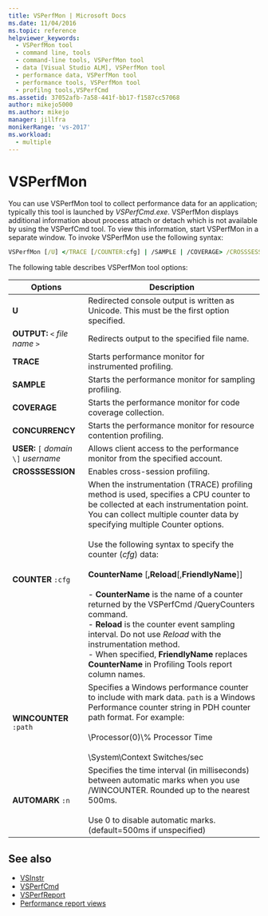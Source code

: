 ```yaml
---
title: VSPerfMon | Microsoft Docs
ms.date: 11/04/2016
ms.topic: reference
helpviewer_keywords: 
  - VSPerfMon tool
  - command line, tools
  - command-line tools, VSPerfMon tool
  - data [Visual Studio ALM], VSPerfMon tool
  - performance data, VSPerfMon tool
  - performance tools, VSPerfMon tool
  - profilng tools,VSPerfCmd
ms.assetid: 37052afb-7a58-441f-bb17-f1587cc57068
author: mikejo5000
ms.author: mikejo
manager: jillfra
monikerRange: 'vs-2017'
ms.workload: 
  - multiple
---
```

# VSPerfMon
You can use VSPerfMon tool to collect performance data for an application; typically this tool is launched by *VSPerfCmd.exe*. VSPerfMon displays additional information about process attach or detach which is not available by using the VSPerfCmd tool. To view this information, start VSPerfMon in a separate window. To invoke VSPerfMon use the following syntax:

```cmd
VSPerfMon [/U] </TRACE [/COUNTER:cfg] | /SAMPLE | /COVERAGE> /CROSSSESSION /OUTPUT <file name> [/WINCOUNTER:cfg] [/USER [DOMAIN\]username]
```

 The following table describes VSPerfMon tool options:

|Options|Description|
|-------------|-----------------|
|**U**|Redirected console output is written as Unicode.  This must be the first option specified.|
|**OUTPUT:** `<` *file name* `>`|Redirects output to the specified file name.|
|**TRACE**|Starts performance monitor for instrumented profiling.|
|**SAMPLE**|Starts the performance monitor for sampling profiling.|
|**COVERAGE**|Starts the performance monitor for code coverage collection.|
|**CONCURRENCY**|Starts the performance monitor for resource contention profiling.|
|**USER:** `[` *domain* `\]` *username*|Allows client access to the performance monitor from the specified account.|
|**CROSSSESSION**|Enables cross-session profiling.|
|**COUNTER** `:cfg`|When the instrumentation (TRACE) profiling method is used, specifies a CPU counter to be collected at each instrumentation point. You can collect multiple counter data by specifying multiple Counter options.<br /><br /> Use the following syntax to specify the counter (*cfg*) data:<br /><br /> **CounterName** [**,Reload**[,**FriendlyName**]]<br /><br /> -   **CounterName** is the name of a counter returned by the VSPerfCmd /QueryCounters command.<br />-   **Reload** is the counter event sampling interval. Do not use *Reload* with the instrumentation method.<br />-   When specified, **FriendlyName** replaces **CounterName** in Profiling Tools report column names.|
|**WINCOUNTER** `:path`|Specifies a Windows performance counter to include with mark data. `path` is a Windows Performance counter string in PDH counter path format. For example:<br /><br /> \Processor(0)\\% Processor Time<br /><br /> \System\Context Switches/sec|
|**AUTOMARK** `:n`|Specifies the time interval (in milliseconds) between automatic marks when you use /WINCOUNTER. Rounded up to the nearest 500ms.<br /><br /> Use 0 to disable automatic marks. (default=500ms if unspecified)|

## See also
- [VSInstr](../profiling/vsinstr.md)
- [VSPerfCmd](../profiling/vsperfcmd.md)
- [VSPerfReport](../profiling/vsperfreport.md)
- [Performance report views](../profiling/performance-report-views.md)
